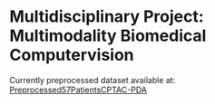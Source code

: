 # Multidisciplinary Project: Multimodality Biomedical Computervision
Currently preprocessed dataset available at: [Preprocessed57PatientsCPTAC-PDA](https://drive.google.com/file/d/1vE8PcgubAyb7EzWB2-L_iqCMeCApj3u0/view?usp=drive_link)
